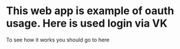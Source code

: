 # This web app is example of oauth usage. Here is used login via VK

To see how it works you should go to here
